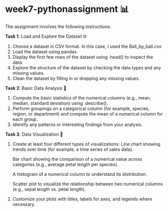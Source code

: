 # week7-pythonassignment 📊 
The assignment involves the following instructions:

**Task 1**: Load and Explore the Dataset 🌐
1. Choose a dataset in CSV format. In this case, I used the Ball_by_ball.csv
2. Load the dataset using pandas.
3. Display the first few rows of the dataset using .head() to inspect the data.
4. Explore the structure of the dataset by checking the data types and any missing values.
5. Clean the dataset by filling in or dropping any missing values.

**Task 2**: Basic Data Analysis  📝
1. Compute the basic statistics of the numerical columns (e.g., mean, median, standard deviation) using .describe().
2. Perform groupings on a categorical column (for example, species, region, or department) and compute the mean of a numerical column for each group.
3. Identify any patterns or interesting findings from your analysis.

**Task 3**: Data Visualization  🎨
1. Create at least four different types of visualizations:
    Line chart showing trends over time (for example, a time series of sales data).
   
    Bar chart showing the comparison of a numerical value across categories (e.g., average petal length per species).
   
    A histogram of a numerical column to understand its distribution.
   
    Scatter plot to visualize the relationship between two numerical columns (e.g., sepal length vs. petal length).
   
2. Customize your plots with titles, labels for axes, and legends where necessary.
